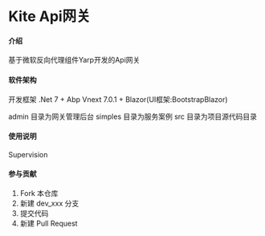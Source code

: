 # Kite Api网关

#### 介绍
基于微软反向代理组件Yarp开发的Api网关


#### 软件架构

开发框架 .Net 7 + Abp Vnext 7.0.1 + Blazor(UI框架:BootstrapBlazor)

admin 目录为网关管理后台
simples 目录为服务案例
src 目录为项目源代码目录


#### 使用说明
Supervision
#### 参与贡献

1.  Fork 本仓库
2.  新建 dev_xxx 分支
3.  提交代码
4.  新建 Pull Request

